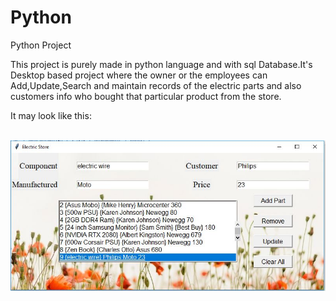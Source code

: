 # Python
Python Project

This project is purely made in python language and with sql Database.It's Desktop based project where the owner or the employees can Add,Update,Search and maintain records of the electric parts and also customers info who bought that particular product from the store.

It may look like this:<br/>

<br/>![](https://github.com/DikshaYogiraj-cs2018/Python/blob/master/ele.JPG)
